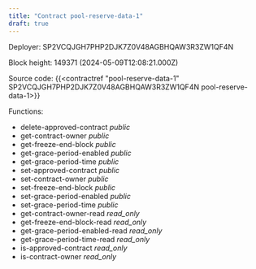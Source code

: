 ```yaml
---
title: "Contract pool-reserve-data-1"
draft: true
---
```

Deployer: SP2VCQJGH7PHP2DJK7Z0V48AGBHQAW3R3ZW1QF4N


 



Block height: 149371 (2024-05-09T12:08:21.000Z)

Source code: {{<contractref "pool-reserve-data-1" SP2VCQJGH7PHP2DJK7Z0V48AGBHQAW3R3ZW1QF4N pool-reserve-data-1>}}

Functions:

* delete-approved-contract _public_
* get-contract-owner _public_
* get-freeze-end-block _public_
* get-grace-period-enabled _public_
* get-grace-period-time _public_
* set-approved-contract _public_
* set-contract-owner _public_
* set-freeze-end-block _public_
* set-grace-period-enabled _public_
* set-grace-period-time _public_
* get-contract-owner-read _read_only_
* get-freeze-end-block-read _read_only_
* get-grace-period-enabled-read _read_only_
* get-grace-period-time-read _read_only_
* is-approved-contract _read_only_
* is-contract-owner _read_only_
